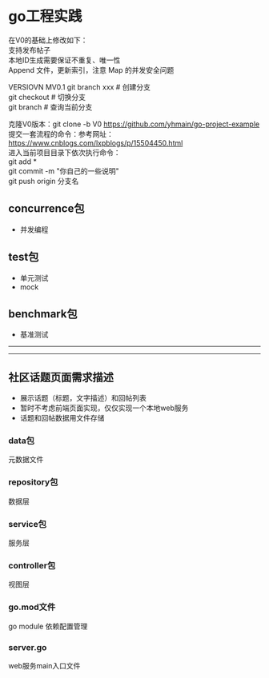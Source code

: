 # go工程实践

在V0的基础上修改如下：  
支持发布帖子  
本地ID生成需要保证不重复、唯一性  
Append 文件，更新索引，注意 Map 的并发安全问题  
  
VERSIOVN MV0.1
git branch xxx      # 创建分支  
git checkout        # 切换分支  
git branch          # 查询当前分支  

克隆V0版本：git clone -b V0 https://github.com/yhmain/go-project-example  
提交一套流程的命令：参考网址：https://www.cnblogs.com/lxpblogs/p/15504450.html  
进入当前项目目录下依次执行命令：  
git add *  
git commit -m "你自己的一些说明"  
git push origin 分支名  
  
## concurrence包
* 并发编程

## test包
* 单元测试 
* mock

## benchmark包
* 基准测试

---
---
## 社区话题页面需求描述
* 展示话题（标题，文字描述）和回帖列表
* 暂时不考虑前端页面实现，仅仅实现一个本地web服务
* 话题和回帖数据用文件存储
### data包
元数据文件
### repository包
数据层
### service包
服务层
### controller包
视图层
### go.mod文件
go module 依赖配置管理
### server.go
web服务main入口文件